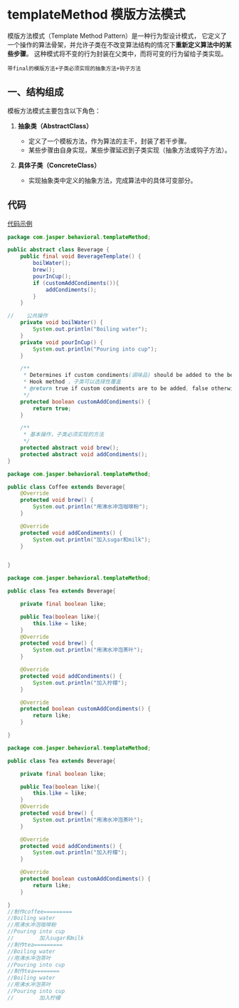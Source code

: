 # templateMethod 模版方法模式

模版方法模式（Template Method Pattern）是一种行为型设计模式，
它定义了一个操作的算法骨架，并允许子类在不改变算法结构的情况下**重新定义算法中的某些步骤**。
这种模式将不变的行为封装在父类中，而将可变的行为留给子类实现。

`带final的模版方法+子类必须实现的抽象方法+钩子方法`
## 一、结构组成

模板方法模式主要包含以下角色：

1. **抽象类（AbstractClass）**
    - 定义了一个模板方法，作为算法的主干，封装了若干步骤。
    - 某些步骤由自身实现，某些步骤延迟到子类实现（抽象方法或钩子方法）。

2. **具体子类（ConcreteClass）**
    - 实现抽象类中定义的抽象方法，完成算法中的具体可变部分。


## 代码

[代码示例](https://github.com/jaspercliff/javaLearn/blob/7aeef4c4cdded5ccf858007029bf4ee567cdcbde/designPattern/src/main/java/com/jasper/behavioral/templateMethod/TemplateMethodDemo.java)

```java
package com.jasper.behavioral.templateMethod;

public abstract class Beverage {
    public final void BeverageTemplate() {
        boilWater();
        brew();
        pourInCup();
        if (customAddCondiments()){
            addCondiments();
        }
    }

//    公共操作
    private void boilWater() {
        System.out.println("Boiling water");
    }
    private void pourInCup() {
        System.out.println("Pouring into cup");
    }

    /**
     * Determines if custom condiments(调味品) should be added to the beverage(饮料).
     * Hook method ，子类可以选择性覆盖
     * @return true if custom condiments are to be added, false otherwise
     */
    protected boolean customAddCondiments() {
        return true;
    }

    /**
     * 基本操作，子类必须实现的方法
     */
    protected abstract void brew();
    protected abstract void addCondiments();
}
```
```java
package com.jasper.behavioral.templateMethod;

public class Coffee extends Beverage{
    @Override
    protected void brew() {
        System.out.println("用沸水冲泡咖啡粉");
    }

    @Override
    protected void addCondiments() {
        System.out.println("加入sugar和milk");
    }


}
```
```java
package com.jasper.behavioral.templateMethod;

public class Tea extends Beverage{

    private final boolean like;

    public Tea(boolean like){
        this.like = like;
    }
    @Override
    protected void brew() {
        System.out.println("用沸水冲泡茶叶");
    }

    @Override
    protected void addCondiments() {
        System.out.println("加入柠檬");
    }

    @Override
    protected boolean customAddCondiments() {
        return like;
    }

}
```
```java
package com.jasper.behavioral.templateMethod;

public class Tea extends Beverage{

    private final boolean like;

    public Tea(boolean like){
        this.like = like;
    }
    @Override
    protected void brew() {
        System.out.println("用沸水冲泡茶叶");
    }

    @Override
    protected void addCondiments() {
        System.out.println("加入柠檬");
    }

    @Override
    protected boolean customAddCondiments() {
        return like;
    }

}
//制作coffee=========
//Boiling water
//用沸水冲泡咖啡粉
//Pouring into cup
//        加入sugar和milk
//制作tea=========
//Boiling water
//用沸水冲泡茶叶
//Pouring into cup
//制作tea========
//Boiling water
//用沸水冲泡茶叶
//Pouring into cup
//        加入柠檬
```